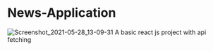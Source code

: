 # News-Application
![Screenshot_2021-05-28_13-09-31](https://user-images.githubusercontent.com/63900087/119948820-f463c900-bfb8-11eb-8ac7-1481ac2225c1.png)
A basic react js project with api fetching
